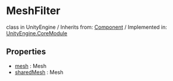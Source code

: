 # MeshFilter
class in UnityEngine
 / Inherits from: <a href="https://docs.unity3d.com/6000.2/Documentation/ScriptReference/Component.html">Component</a> / Implemented in: <a href="https://docs.unity3d.com/6000.2/Documentation/ScriptReference/UnityEngine.CoreModule.html">UnityEngine.CoreModule</a>

## Properties
- <a href="https://docs.unity3d.com/6000.2/Documentation/ScriptReference/MeshFilter-mesh.html">mesh</a> : Mesh
- <a href="https://docs.unity3d.com/6000.2/Documentation/ScriptReference/MeshFilter-sharedMesh.html">sharedMesh</a> : Mesh
